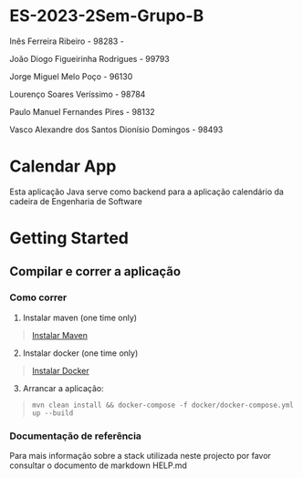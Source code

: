 # ES-2023-2Sem-Grupo-B

Inês Ferreira Ribeiro - 98283 - 

João Diogo Figueirinha Rodrigues - 99793 

Jorge Miguel Melo Poço  - 96130 

Lourenço Soares Veríssimo - 98784 

Paulo Manuel Fernandes Pires - 98132

Vasco Alexandre dos Santos Dionísio Domingos - 98493 




# Calendar App

Esta aplicação Java serve como backend para a aplicação calendário da cadeira de Engenharia de Software

# Getting Started
## Compilar e correr a aplicação

### Como correr
1. Instalar maven (one time only)
> [Instalar Maven](https://maven.apache.org/install.html)
2. Instalar docker (one time only)
> [Instalar Docker](https://docs.docker.com/desktop/install/windows-install/)
3. Arrancar a aplicação:
> `mvn clean install && docker-compose -f docker/docker-compose.yml up --build`

### Documentação de referência
Para mais informação sobre a stack utilizada neste projecto por favor consultar o documento de markdown HELP.md
